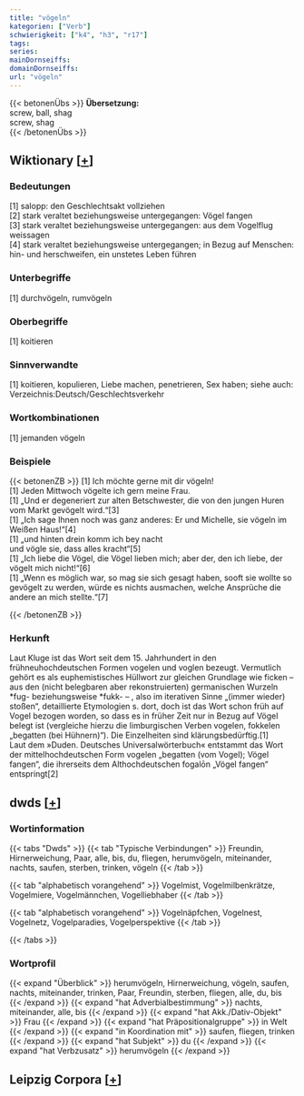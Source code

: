 ```yaml
---
title: "vögeln"
kategorien: ["Verb"]
schwierigkeit: ["k4", "h3", "r17"]
tags:
series:
mainDornseiffs:
domainDornseiffs:
url: "vögeln"
---
```


{{< betonenÜbs >}}
**Übersetzung:**  
screw, ball, shag  
screw, shag  
{{< /betonenÜbs >}}

## Wiktionary [[+](https://de.wiktionary.org/wiki/vögeln)]

### Bedeutungen
[1] salopp: den Geschlechtsakt vollziehen  
[2] stark veraltet beziehungsweise untergegangen: Vögel fangen  
[3] stark veraltet beziehungsweise untergegangen: aus dem Vogelflug weissagen  
[4] stark veraltet beziehungsweise untergegangen; in Bezug auf Menschen: hin- und herschweifen, ein unstetes Leben führen  

### Unterbegriffe
[1] durchvögeln, rumvögeln  

### Oberbegriffe
[1] koitieren  

### Sinnverwandte
[1] koitieren, kopulieren, Liebe machen, penetrieren, Sex haben; siehe auch: Verzeichnis:Deutsch/Geschlechtsverkehr  

### Wortkombinationen
[1] jemanden vögeln  

### Beispiele
{{< betonenZB >}}
[1] Ich möchte gerne mit dir vögeln!  
[1] Jeden Mittwoch vögelte ich gern meine Frau.  
[1] „Und er degeneriert zur alten Betschwester, die von den jungen Huren vom Markt gevögelt wird.“[3]  
[1] „Ich sage Ihnen noch was ganz anderes: Er und Michelle, sie vögeln im Weißen Haus!“[4]  
[1] „und hinten drein komm ich bey nacht  
und vögle sie, dass alles kracht“[5]  
[1] „Ich liebe die Vögel, die Vögel lieben mich; aber der, den ich liebe, der vögelt mich nicht!“[6]  
[1] „Wenn es möglich war, so mag sie sich gesagt haben, sooft sie wollte so gevögelt zu werden, würde es nichts ausmachen, welche Ansprüche die andere an mich stellte.“[7]  

{{< /betonenZB >}}
### Herkunft
Laut Kluge ist das Wort seit dem 15. Jahrhundert in den frühneuhochdeutschen Formen vogelen und voglen bezeugt. Vermutlich gehört es als euphemistisches Hüllwort zur gleichen Grundlage wie ficken – aus den (nicht belegbaren aber rekonstruierten) germanischen Wurzeln *fug- beziehungsweise *fukk- – , also im iterativen Sinne „(immer wieder) stoßen“, detaillierte Etymologien s. dort, doch ist das Wort schon früh auf Vogel bezogen worden, so dass es in früher Zeit nur in Bezug auf Vögel belegt ist (vergleiche hierzu die limburgischen Verben vogelen, fokkelen „begatten (bei Hühnern)“). Die Einzelheiten sind klärungsbedürftig.[1]  
Laut dem »Duden. Deutsches Universalwörterbuch« entstammt das Wort der mittelhochdeutschen Form vogelen „begatten (vom Vogel); Vögel fangen“, die ihrerseits dem Althochdeutschen fogalōn „Vögel fangen“ entspringt[2]  



## dwds [[+](https://www.dwds.de/wb/vögeln)]

### Wortinformation
{{< tabs "Dwds" >}}
{{< tab "Typische Verbindungen" >}}
Freundin, Hirnerweichung, Paar, alle, bis, du, fliegen, herumvögeln, miteinander, nachts, saufen, sterben, trinken, vögeln
{{< /tab >}}

{{< tab "alphabetisch vorangehend" >}}
Vogelmist, Vogelmilbenkrätze, Vogelmiere, Vogelmännchen, Vogelliebhaber
{{< /tab >}}

{{< tab "alphabetisch vorangehend" >}}
Vogelnäpfchen, Vogelnest, Vogelnetz, Vogelparadies, Vogelperspektive
{{< /tab >}}

{{< /tabs >}}

### Wortprofil
{{< expand "Überblick" >}} herumvögeln, Hirnerweichung, vögeln, saufen, nachts, miteinander, trinken, Paar, Freundin, sterben, fliegen, alle, du, bis {{< /expand >}}
{{< expand "hat Adverbialbestimmung" >}} nachts, miteinander, alle, bis {{< /expand >}}
{{< expand "hat Akk./Dativ-Objekt" >}} Frau {{< /expand >}}
{{< expand "hat Präpositionalgruppe" >}} in Welt {{< /expand >}}
{{< expand "in Koordination mit" >}} saufen, fliegen, trinken {{< /expand >}}
{{< expand "hat Subjekt" >}} du {{< /expand >}}
{{< expand "hat Verbzusatz" >}} herumvögeln {{< /expand >}}

## Leipzig Corpora [[+](https://corpora.uni-leipzig.de/en/res?word=vögeln&corpusId=deu_newscrawl-public_2018)]


